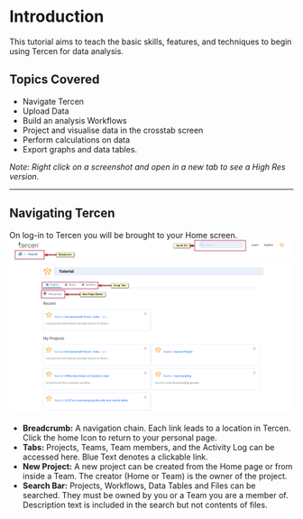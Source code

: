 # Introduction

This tutorial aims to teach the basic skills, features, and techniques to begin using Tercen for data analysis.

## Topics Covered

- Navigate Tercen
- Upload Data
- Build an analysis Workflows
- Project and visualise data in the crosstab screen
- Perform calculations on data
- Export graphs and data tables.

_Note: Right click on a screenshot and open in a new tab to see a High Res version._

---

## Navigating Tercen

On log-in to Tercen you will be brought to your Home screen.
![Screenshot](img/Introduction_Home_1.png)

- **Breadcrumb:** A navigation chain. Each link leads to a location in Tercen. Click the home Icon to return to your personal page.
- **Tabs:** Projects, Teams, Team members, and the Activity Log can be accessed here. Blue Text denotes a clickable link.
- **New Project:**  A new project can be created from the Home page or from inside a Team. The creator (Home or Team) is the owner of the project.
- **Search Bar:** Projects, Workflows, Data Tables and Files can be searched. They must be owned by you or a Team you are a member of. Description text is included in the search but not contents of files.
